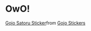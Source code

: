 # OwO!
<div class="tenor-gif-embed" data-postid="9615156950207548718" data-share-method="host" data-aspect-ratio="1" data-width="100%"><a href="https://tenor.com/view/gojo-satoru-satoru-gojo-talking-satoru-gojo-anime-gif-9615156950207548718">Gojo Satoru Sticker</a>from <a href="https://tenor.com/search/gojo-stickers">Gojo Stickers</a></div> <script type="text/javascript" async src="https://tenor.com/embed.js"></script>
